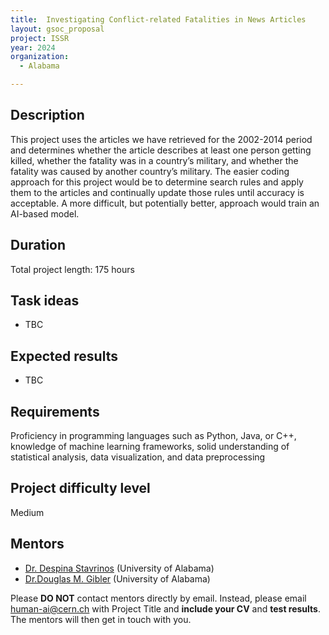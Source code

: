 ```yaml
---
title:  Investigating Conflict-related Fatalities in News Articles
layout: gsoc_proposal
project: ISSR
year: 2024
organization:
  - Alabama

---
```


## Description

This project uses the articles we have retrieved for the 2002-2014 period and determines whether the article describes at least one person getting killed, whether the fatality was in a country’s military, and whether the fatality was caused by another country’s military. The easier coding approach for this project would be to determine search rules and apply them to the articles and continually update those rules until accuracy is acceptable. A more difficult, but potentially better, approach would train an AI-based model. 

## Duration

Total project length: 175 hours


## Task ideas
 * TBC

## Expected results
 * TBC

## Requirements
Proficiency in programming languages such as Python, Java, or C++, knowledge of machine learning frameworks, solid understanding of statistical analysis, data visualization, and data preprocessing

## Project difficulty level
Medium

## Mentors
  * [Dr. Despina Stavrinos](mailto:human-ai@cern.ch) (University of Alabama)
  * [Dr.Douglas M. Gibler](mailto:human-ai@cern.ch) (University of Alabama)




Please **DO NOT** contact mentors directly by email. Instead, please email [human-ai@cern.ch](mailto:human-ai@cern.ch) with Project Title and **include your CV** and **test results**. The mentors will then get in touch with you.


